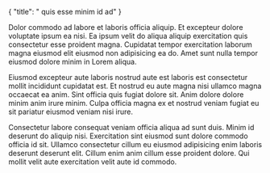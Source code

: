 {
  "title": " quis esse minim id ad"
}

Dolor commodo ad labore et laboris officia aliquip. Et excepteur dolore voluptate ipsum ea nisi. Ea ipsum velit do aliqua aliquip exercitation quis consectetur esse proident magna. Cupidatat tempor exercitation laborum magna eiusmod elit eiusmod non adipisicing ea do. Amet sunt nulla tempor eiusmod dolore minim in Lorem aliqua.

Eiusmod excepteur aute laboris nostrud aute est laboris est consectetur mollit incididunt cupidatat est. Et nostrud eu aute magna nisi ullamco magna occaecat ea anim. Sint officia quis fugiat dolore sit. Anim dolore dolore minim anim irure minim. Culpa officia magna ex et nostrud veniam fugiat eu sit pariatur eiusmod veniam nisi irure.

Consectetur labore consequat veniam officia aliqua ad sunt duis. Minim id deserunt do aliquip nisi. Exercitation sint eiusmod sunt dolore commodo officia id sit. Ullamco consectetur cillum eu eiusmod adipisicing enim laboris deserunt deserunt elit. Cillum enim anim cillum esse proident dolore. Qui mollit velit aute exercitation velit aute id commodo.